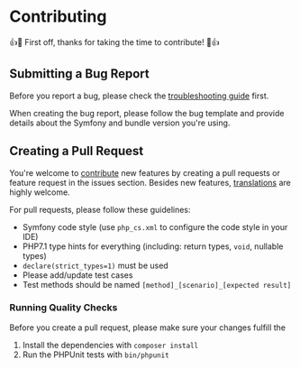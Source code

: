 Contributing
============
👍🎉 First off, thanks for taking the time to contribute! 🎉👍

Submitting a Bug Report
-----------------------

Before you report a bug, please check the [troubleshooting guide](doc/troubleshooting.md) first.

When creating the bug report, please follow the bug template and provide details about the Symfony and bundle version
you're using.

Creating a Pull Request
-----------------------

You're welcome to [contribute](https://github.com/scheb/2fa/graphs/contributors) new features by creating
a pull requests or feature request in the issues section. Besides new features,
[translations](src/bundle/Resources/translations) are highly welcome.

For pull requests, please follow these guidelines:

- Symfony code style (use `php_cs.xml` to configure the code style in your IDE)
- PHP7.1 type hints for everything (including: return types, `void`, nullable types)
- `declare(strict_types=1)` must be used
- Please add/update test cases
- Test methods should be named `[method]_[scenario]_[expected result]`

### Running Quality Checks

Before you create a pull request, please make sure your changes fulfill the

1) Install the dependencies with `composer install`
2) Run the PHPUnit tests with `bin/phpunit`
